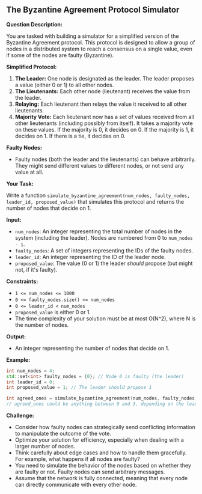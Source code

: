 ## The Byzantine Agreement Protocol Simulator

**Question Description:**

You are tasked with building a simulator for a simplified version of the Byzantine Agreement protocol. This protocol is designed to allow a group of nodes in a distributed system to reach a consensus on a single value, even if some of the nodes are faulty (Byzantine).

**Simplified Protocol:**

1.  **The Leader:** One node is designated as the leader. The leader proposes a value (either 0 or 1) to all other nodes.
2.  **The Lieutenants:** Each other node (lieutenant) receives the value from the leader.
3.  **Relaying:** Each lieutenant then relays the value it received to all other lieutenants.
4.  **Majority Vote:** Each lieutenant now has a set of values received from all other lieutenants (including possibly from itself). It takes a majority vote on these values. If the majority is 0, it decides on 0. If the majority is 1, it decides on 1. If there is a tie, it decides on 0.

**Faulty Nodes:**

*   Faulty nodes (both the leader and the lieutenants) can behave arbitrarily. They might send different values to different nodes, or not send any value at all.

**Your Task:**

Write a function `simulate_byzantine_agreement(num_nodes, faulty_nodes, leader_id, proposed_value)` that simulates this protocol and returns the number of nodes that decide on 1.

**Input:**

*   `num_nodes`: An integer representing the total number of nodes in the system (including the leader). Nodes are numbered from 0 to `num_nodes - 1`.
*   `faulty_nodes`: A set of integers representing the IDs of the faulty nodes.
*   `leader_id`: An integer representing the ID of the leader node.
*   `proposed_value`: The value (0 or 1) the leader *should* propose (but might not, if it's faulty).

**Constraints:**

*   `1 <= num_nodes <= 1000`
*   `0 <= faulty_nodes.size() <= num_nodes`
*   `0 <= leader_id < num_nodes`
*   `proposed_value` is either 0 or 1.
*   The time complexity of your solution must be at most O(N^2), where N is the number of nodes.

**Output:**

*   An integer representing the number of nodes that decide on 1.

**Example:**

```cpp
int num_nodes = 4;
std::set<int> faulty_nodes = {0}; // Node 0 is faulty (the leader)
int leader_id = 0;
int proposed_value = 1; // The leader should propose 1

int agreed_ones = simulate_byzantine_agreement(num_nodes, faulty_nodes, leader_id, proposed_value);
// agreed_ones could be anything between 0 and 3, depending on the leader's behavior.
```

**Challenge:**

*   Consider how faulty nodes can strategically send conflicting information to manipulate the outcome of the vote.
*   Optimize your solution for efficiency, especially when dealing with a larger number of nodes.
*   Think carefully about edge cases and how to handle them gracefully. For example, what happens if all nodes are faulty?
*   You need to simulate the behavior of the nodes based on whether they are faulty or not. Faulty nodes can send arbitrary messages.
*   Assume that the network is fully connected, meaning that every node can directly communicate with every other node.
